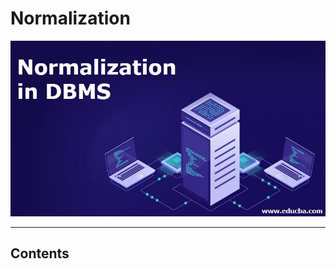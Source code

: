 # Normalization

![loading...](../../images/dbms/normalization/Normalization-in-DBMS.jpg)


---

## Contents